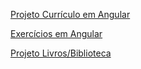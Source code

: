 [Projeto Currículo em Angular](https://github.com/GusGul/Curriculum_Angular)

[Exercícios em Angular](https://github.com/GusGul/Exercicios_Angular)

[Projeto Livros/Biblioteca](https://github.com/GusGul/Projeto_Livros-Biblioteca)
